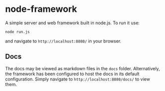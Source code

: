 # node-framework

A simple server and web framework built in node.js. To run it use:

```
node run.js
```
and navigate to `http://localhost:8080/` in your browser.

## Docs

The docs may be viewed as markdown files in the `docs` folder. Alternatively, the framework has been configured to host the docs in its default configuration. Simply navigate to `http://localhost:8080/docs/` to view them.
